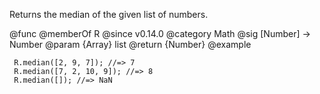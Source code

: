 Returns the median of the given list of numbers.

@func
@memberOf R
@since v0.14.0
@category Math
@sig [Number] -> Number
@param {Array} list
@return {Number}
@example

     R.median([2, 9, 7]); //=> 7
     R.median([7, 2, 10, 9]); //=> 8
     R.median([]); //=> NaN
